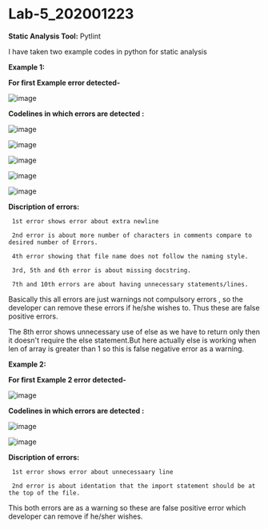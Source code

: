 # Lab-5_202001223
**Static Analysis Tool:**  Pytlint

I have taken two example codes in python for static analysis

**Example 1:**


**For first Example error detected-**

![image](https://user-images.githubusercontent.com/124246644/225582078-788b1915-a2b5-440d-a090-270f0d617528.png)


**Codelines in which errors are detected :**

![image](https://user-images.githubusercontent.com/124246644/225582318-f70bec90-6a08-4d24-885b-35123a07666e.png)

![image](https://user-images.githubusercontent.com/124246644/225582459-5e1701c0-ed23-487c-919d-17e9f9387eb7.png)

![image](https://user-images.githubusercontent.com/124246644/225582940-5129a6f5-2f5a-48d7-a240-7005c6fb495a.png)

![image](https://user-images.githubusercontent.com/124246644/225582585-03123da7-cd03-4455-96c8-6ed7fdcfdea1.png)

![image](https://user-images.githubusercontent.com/124246644/225582834-4014a860-9394-497e-9e32-72ab5189f587.png)



**Discription of errors:**

     1st error shows error about extra newline

     2nd error is about more number of characters in comments compare to desired number of Errors.
     
     4th error showing that file name does not follow the naming style.
     
     3rd, 5th and 6th error is about missing docstring.
     
     7th and 10th errors are about having unnecessary statements/lines.

Basically this all errors are just warnings not compulsory errors , so the developer can remove these errors if he/she wishes to. Thus these are false positive errors.

The 8th error shows unnecessary use of else as we have to return only then it doesn't require the else statement.But here actually else is working when len of array is greater than 1 so this is false negative error as a warning.

**Example 2:**



**For first Example 2 error detected-**

![image](https://user-images.githubusercontent.com/124246644/225584508-5e2608e4-56e2-4f27-a7b5-bb3f3128eb8d.png)

**Codelines in which errors are detected :**

![image](https://user-images.githubusercontent.com/124246644/225584906-4a8828ab-b633-4090-86fc-d9032e54473f.png)

![image](https://user-images.githubusercontent.com/124246644/225584994-0ad4dbef-1ac1-44e3-a4c0-787c329d099d.png)

**Discription of errors:**

     1st error shows error about unnecessaary line

     2nd error is about identation that the import statement should be at the top of the file. 

This both errors are as a warning so these are false positive error which developer can remove if he/sher wishes. 
